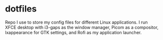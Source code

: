 # dotfiles
Repo I use to store my config files for different Linux applications. I run XFCE desktop with i3-gaps as the window manager, Picom as a compositor, lxappearance for GTK settings, and Rofi as my application launcher. 
